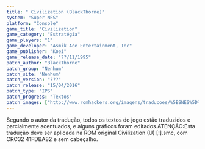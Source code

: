 ```yaml
---
title: " Civilization (BlackThorne)"
system: "Super NES"
platform: "Console"
game_title: "Civilization"
game_category: "Estratégia"
game_players: "1"
game_developer: "Asmik Ace Entertainment, Inc"
game_publisher: "Koei"
game_release_date: "??/11/1995"
patch_author: "BlackThorne"
patch_group: "Nenhum"
patch_site: "Nenhum"
patch_version: "???"
patch_release: "15/04/2016"
patch_type: "IPS"
patch_progress: "Textos"
patch_images: ["http://www.romhackers.org/imagens/traducoes/%5BSNES%5D%20Civilization%20-%20BlackThorne%20-%201.png","http://www.romhackers.org/imagens/traducoes/%5BSNES%5D%20Civilization%20-%20BlackThorne%20-%202.png","http://www.romhackers.org/imagens/traducoes/%5BSNES%5D%20Civilization%20-%20BlackThorne%20-%203.png"]
---
```

Segundo o autor da tradução, todos os textos do jogo estão traduzidos e parcialmente acentuados, e alguns gráficos foram editados.ATENÇÃO:Esta tradução deve ser aplicada na ROM original Civilization (U) [!].smc, com CRC32 41FDBA82 e sem cabeçalho.